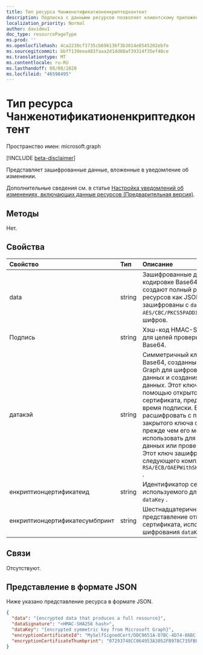 ```yaml
---
title: Тип ресурса Чанженотификатионенкриптедконтент
description: Подписка с данными ресурсов позволяет клиентскому приложению получать уведомления об изменениях, внесенные в данные в Microsoft Graph. Зашифрованное содержимое уведомления об изменении представляет зашифрованные данные, связанные с уведомлением.
localization_priority: Normal
author: davidmu1
doc_type: resourcePageType
ms.prod: ''
ms.openlocfilehash: 4ca2230cf3735cb696136f3b3014e8545202ebfe
ms.sourcegitcommit: bbff139eea483faaa2d1dd08af39314f35ef48ce
ms.translationtype: MT
ms.contentlocale: ru-RU
ms.lasthandoff: 08/08/2020
ms.locfileid: "46598495"
---
```

# <a name="changenotificationencryptedcontent-resource-type"></a>Тип ресурса Чанженотификатионенкриптедконтент

Пространство имен: microsoft.graph

[!INCLUDE [beta-disclaimer](../../includes/beta-disclaimer.md)]

Представляет зашифрованные данные, вложенные в уведомление об изменении.

Дополнительные сведения см. в статье [Настройка уведомлений об изменениях, включающих данные ресурсов (Предварительная версия)](/graph/webhooks-with-resource-data.md).

## <a name="methods"></a>Методы

Нет.

## <a name="properties"></a>Свойства

| Свойство | Тип | Описание |
|:---------|:-----|:------------|
| data | string | Зашифрованные данные в кодировке Base64, которые создают полный респресентед ресурсов как JSON. Данные зашифрованы с `dataKey` помощью `AES/CBC/PKCS5PADDING` комплекта шифров. |
| Подпись | string | Хэш-код HMAC-SHA256 данных для целей проверки в кодировке Base64. |
| датакэй | string | Симметричный ключ в кодировке Base64, созданный Microsoft Graph для шифрования значения данных и создания подписи данных. Этот ключ шифруется с помощью открытого ключа сертификата, предоставленного во время подписки. Его необходимо расшифровать с помощью закрытого ключа сертификата, прежде чем его можно будет использовать для расшифровки данных или проверки подписи. Этот ключ зашифрован с помощью следующего комплекта шифра: `RSA/ECB/OAEPWithSHA1AndMGF1Padding` . |
| енкриптионцертификатеид | string | Идентификатор сертификата, используемого для шифрования `dataKey` . |
| енкриптионцертификатесумбпринт | string | Шестнадцатеричное представление отпечатка сертификата, используемого для шифрования `dataKey` . |

## <a name="relationships"></a>Связи

Отсутствуют.

## <a name="json-representation"></a>Представление в формате JSON

Ниже указано представление ресурса в формате JSON.

<!-- {
  "blockType": "resource",
  "optionalProperties": [

  ],
  "@odata.type": "microsoft.graph.changeNotificationEncryptedContent"
}-->

```json
{
  "data": "{encrypted data that produces a full resource}",
  "dataSignature": "<HMAC-SHA256 hash>",
  "dataKey": "{encrypted symmetric key from Microsoft Graph}",
  "encryptionCertificateId": "MySelfSignedCert/DDC9651A-D7BC-4D74-86BC-A8923584B0AB",
  "encryptionCertificateThumbprint": "07293748CC064953A3052FB978C735FB89E61C3D"
}
```

<!-- uuid: 564a955a-4837-424d-b7b8-3c6c33d5176d
2020-05-25 14:57:30 UTC -->
<!--
{
  "type": "#page.annotation",
  "description": "changeNotificationEncryptedConent resource",
  "keywords": "",
  "section": "documentation",
  "tocPath": "",
  "suppressions": []
}
-->
